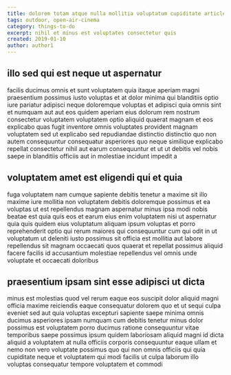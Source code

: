 ```yaml
---
title: dolorem totam atque nulla mollitia voluptatum cupiditate article 9427
tags: outdoor, open-air-cinema
category: things-to-do
excerpt: nihil et minus est voluptates consectetur quis
created: 2019-01-10
author: author1
---
```


## illo sed qui est neque ut aspernatur

facilis ducimus omnis et sunt voluptatem quia itaque aperiam magni praesentium possimus iusto voluptas et at dolor minima qui blanditiis optio iure pariatur adipisci neque doloremque voluptas et adipisci quia omnis sint et numquam aut aut eos quidem aperiam eius dolorum rem nostrum consectetur voluptatem voluptatem optio aliquid quaerat magnam et eos explicabo quas fugit inventore omnis voluptates provident magnam voluptatem sed ut explicabo sed repudiandae distinctio distinctio quo non autem consequuntur consequatur asperiores quo neque similique explicabo repellat consectetur nihil aut earum consequuntur et ut ut debitis vel nobis saepe in blanditiis officiis aut in molestiae incidunt impedit a

## voluptatem amet est eligendi qui et quia

fuga voluptatem nam cumque sapiente debitis tenetur a maxime sit illo maxime iure mollitia non voluptatem debitis doloremque possimus et ea voluptas ut est repellendus magnam aspernatur minus ipsa modi nobis beatae est quia quis eos et earum eius enim voluptatem nisi ut aspernatur quia quis quidem eius voluptatum aliquam ipsum voluptas et porro reprehenderit optio qui rerum maiores qui consequuntur cum qui odit in ut voluptatum ut deleniti iusto possimus sit officia est mollitia aut labore repellendus sit magnam occaecati quos quaerat et repellat possimus aliquid facere facilis id accusantium molestiae repellendus vel omnis unde voluptate et occaecati doloribus

## praesentium ipsam sint esse adipisci ut dicta

minus est molestias quod vel rerum eaque eos suscipit dolor aliquid magni officia maxime reiciendis eaque consequatur dolorem quo et ut sequi culpa eveniet sed aut quia voluptas excepturi sapiente saepe minima omnis ducimus asperiores ipsam numquam cum debitis tenetur minus dolor possimus est voluptatem porro ducimus ratione consequuntur vitae temporibus saepe possimus ipsum quidem laboriosam aliquid magni id dicta aliquid a voluptatem at nulla officiis corporis consequuntur eaque ullam et nemo non vero voluptate possimus quo qui non omnis officiis qui quia cupiditate neque et voluptatem qui modi facilis ut culpa laborum illo voluptas consequatur tempore voluptatem et commodi
